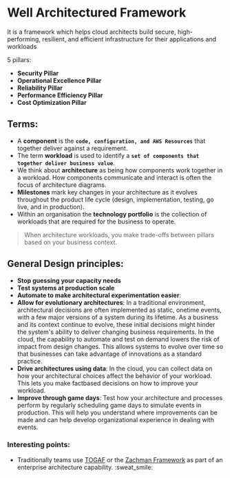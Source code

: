# Well Architectured Framework

It is a framework which helps cloud architects build secure, high-performing, resilient, and efficient infrastructure for their applications and workloads

5 pillars:

* **Security Pillar**
* **Operational Excellence Pillar**
* **Reliability Pillar**
* **Performance Efficiency Pillar**
* **Cost Optimization Pillar**

## Terms:

* A **component** is the **`code, configuration, and AWS Resources`** that together deliver against a requirement.&#x20;
* The term **workload** is used to identify a **`set of components that together deliver business value`**.&#x20;
* We think about **architecture** as being how components work together in a workload. How components communicate and interact is often the focus of architecture diagrams.
* **Milestones** mark key changes in your architecture as it evolves throughout the product life cycle (design, implementation, testing, go live, and in production).
* Within an organisation the **technology portfolio** is the collection of workloads that are required for the business to operate.

> When architecture workloads, you make trade-offs between pillars based on your business context.

## General Design principles:

* **Stop guessing your capacity needs**
* **Test systems at production scale**
* **Automate to make architectural experimentation easier**:
* **Allow for evolutionary architectures**: In a traditional environment, architectural decisions are often implemented as static, onetime events, with a few major versions of a system during its lifetime. As a business and its context continue to evolve, these initial decisions might hinder the system's ability to deliver changing business requirements. In the cloud, the capability to automate and test on demand lowers the risk of impact from design changes. This allows systems to evolve over time so that businesses can take advantage of innovations as a standard practice.
* **Drive architectures using data**: In the cloud, you can collect data on how your architectural choices affect the behavior of your workload. This lets you make factbased decisions on how to improve your workload.&#x20;
* **Improve through game days**: Test how your architecture and processes perform by regularly scheduling game days to simulate events in production. This will help you understand where improvements can be made and can help develop organizational experience in dealing with events.





### Interesting points:

* Traditionally teams use [TOGAF](http://pubs.opengroup.org/architecture/togaf9-doc/arch/?ref=wellarchitected-wp) or the [Zachman Framework](https://www.zachman.com/about-the-zachman-framework?ref=wellarchitected-wp) as part of an enterprise architecture capability. :sweat\_smile:&#x20;
